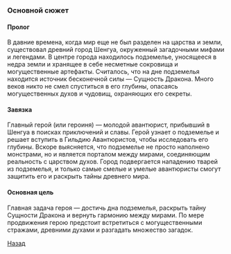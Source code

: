 ### Основной сюжет

#### Пролог

В давние времена, когда мир еще не был разделен на царства и земли, существовал древний город Шенгуа, окруженный загадочными мифами и легендами. В центре города находилось подземелье, уносящееся в недра земли и хранящее в себе несметные сокровища и могущественные артефакты. Считалось, что на дне подземелья находится источник бесконечной силы — Сущность Дракона. Много веков никто не смел спуститься в его глубины, опасаясь могущественных духов и чудовищ, охраняющих его секреты.

#### Завязка

Главный герой (или героиня) — молодой авантюрист, прибывший в Шенгуа в поисках приключений и славы. Герой узнает о подземелье и решает вступить в Гильдию Авантюристов, чтобы исследовать его глубины. Вскоре выясняется, что подземелье не просто наполнено монстрами, но и является порталом между мирами, соединяющим реальность с царством духов. Город подвергается нападению тварей из подземелья, и только самые смелые и умелые авантюристы смогут защитить его и раскрыть тайны древнего мира.

#### Основная цель

Главная задача героя — достичь дна подземелья, раскрыть тайну Сущности Дракона и вернуть гармонию между мирами. По мере продвижения герою предстоит встретиться с могущественными стражами, древними духами и разгадать множество загадок.

[Назад](index.md) 